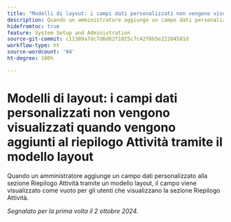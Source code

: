 ```yaml
---
title: "Modelli di layout: i campi dati personalizzati non vengono visualizzati quando vengono aggiunti al Riepilogo Attività tramite il modello layout"
description: Quando un amministratore aggiunge un campo dati personalizzato alla sezione Riepilogo Attività tramite un modello layout, il campo viene visualizzato come vuoto per gli utenti che visualizzano la sezione Riepilogo Attività.
hidefromtoc: true
feature: System Setup and Administration
source-git-commit: c11389a7dc7d6d62f1025c7c42f8b5e22204581d
workflow-type: ht
source-wordcount: '94'
ht-degree: 100%

---
```


# Modelli di layout: i campi dati personalizzati non vengono visualizzati quando vengono aggiunti al riepilogo Attività tramite il modello layout

Quando un amministratore aggiunge un campo dati personalizzato alla sezione Riepilogo Attività tramite un modello layout, il campo viene visualizzato come vuoto per gli utenti che visualizzano la sezione Riepilogo Attività.

_Segnalato per la prima volta il 2 ottobre 2024._
